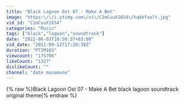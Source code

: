 ```yaml
---
title: "Black Lagoon Ost 07 - Make A Bet"
image: "https:\/\/i.ytimg.com\/vi\/C1mCuuX1654\/hqdefault.jpg"
vid_id: "C1mCuuX1654"
categories: "Music"
tags: ["black","lagoon","soundtrack"]
date: "2022-06-03T10:50:37+03:00"
vid_date: "2011-09-12T17:20:38Z"
duration: "PT2M16S"
viewcount: "175706"
likeCount: "1327"
dislikeCount: ""
channel: "date masamune"
---
```

{% raw %}Black Lagoon Ost 07 - Make A Bet black lagoon soundtrack original theme{% endraw %}
